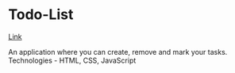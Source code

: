 # Todo-List

[Link](https://vzaporozky.github.io/Todo-List/)

An application where you can create, remove and mark your tasks.
Technologies - HTML, CSS, JavaScript
